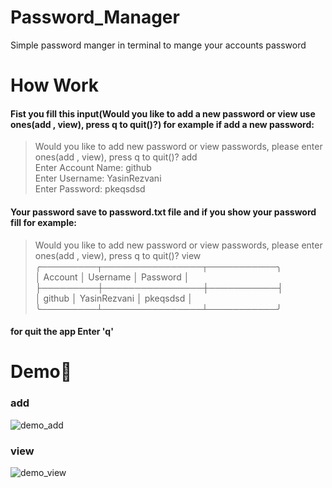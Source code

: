# Password_Manager
Simple password manger in terminal to mange your accounts password
# How Work
#### Fist you fill this input(Would you like to add a new password or view use ones(add , view), press q to quit()?) for example if add a new password: 
> Would you like to add new password or view passwords, please enter ones(add , view), press q to quit()?  add    
> Enter Account Name: github  
> Enter Username: YasinRezvani  
> Enter Password: pkeqsdsd
#### Your password save to password.txt file and if you show your password fill for example: 
> Would you like to add new password or view passwords, please enter ones(add , view), press q to quit()?  view
> ╭─────────┬────────────────┬───────────╮   
>  │ Account │    Username    │ Password  │  
>  ├─────────┼────────────────┼───────────┤  
>  │ github  │  YasinRezvani  │  pkeqsdsd │  
> ╰─────────┴────────────────┴───────────╯  
#### for quit the app Enter 'q' 

# Demo:tada:
### add
![demo_add](https://user-images.githubusercontent.com/77124662/129404654-93103d38-de03-41cf-96ef-516726236393.PNG)
### view
![demo_view](https://user-images.githubusercontent.com/77124662/129404663-fb087d9b-bad1-4450-b8f2-eb84eaf0304d.PNG)

